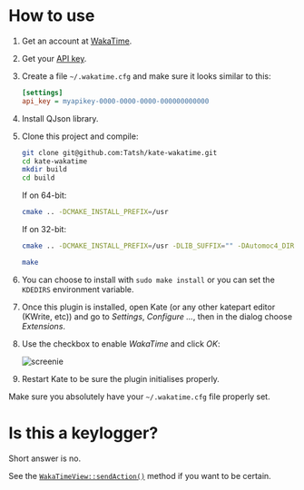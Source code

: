 # How to use

1. Get an account at [WakaTime](https://wakatime.com).
2. Get your [API key](https://wakatime.com/settings).
3. Create a file `~/.wakatime.cfg` and make sure it looks similar to this:

   ```ini
   [settings]
   api_key = myapikey-0000-0000-0000-000000000000
   ```

4. Install QJson library.
5. Clone this project and compile:

   ```bash
   git clone git@github.com:Tatsh/kate-wakatime.git
   cd kate-wakatime
   mkdir build
   cd build
   ```

   If on 64-bit:

   ```bash
   cmake .. -DCMAKE_INSTALL_PREFIX=/usr
   ```

   If on 32-bit:

   ```bash
   cmake .. -DCMAKE_INSTALL_PREFIX=/usr -DLIB_SUFFIX="" -DAutomoc4_DIR=/usr/lib/automoc4
   ```

   ```bash
   make
   ```

6. You can choose to install with `sudo make install` or you can set the `KDEDIRS` environment variable.
7. Once this plugin is installed, open Kate (or any other katepart editor (KWrite, etc)) and go to *Settings*, *Configure <name>...*, then in the dialog choose *Extensions*.
8. Use the checkbox to enable *WakaTime* and click *OK*:

   ![screenie](https://cloud.githubusercontent.com/assets/724848/5060831/c4f5d0ca-6d24-11e4-8257-568e697a197b.png)

9. Restart Kate to be sure the plugin initialises properly.

Make sure you absolutely have your `~/.wakatime.cfg` file properly set.

# Is this a keylogger?

Short answer is no.

See the [`WakaTimeView::sendAction()`](https://github.com/Tatsh/kate-wakatime/blob/master/WakaTime/wakatimeplugin.cpp#L104) method if you want to be certain.
